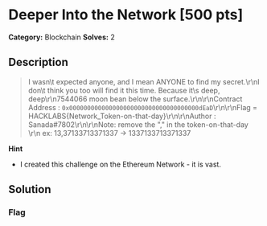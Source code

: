 # Deeper Into the Network [500 pts]

**Category:** Blockchain
**Solves:** 2

## Description
>I wasn\t expected anyone, and I mean ANYONE to find my secret.\r\nI don\t think you too will find it this time. Because it\s deep, deep\r\n7544066 moon bean below the surface.\r\n\r\nContract Address : `0x000000000000000000000000000000000000dEaD`\r\n\r\nFlag = HACKLABS{Network_Token-on-that-day}\r\n\r\nAuthor : Sanada#7802\r\n\r\nNote: remove the "," in the token-on-that-day   \r\n      ex: 13,37133713371337 -> 1337133713371337

**Hint**
* I created this challenge on the Ethereum Network - it is vast.

## Solution

### Flag

